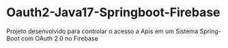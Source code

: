# Oauth2-Java17-Springboot-Firebase
Projeto desenvolvido para controlar o acesso a Apis em um Sistema Spring-Boot com OAuth 2.0 no Firebase
